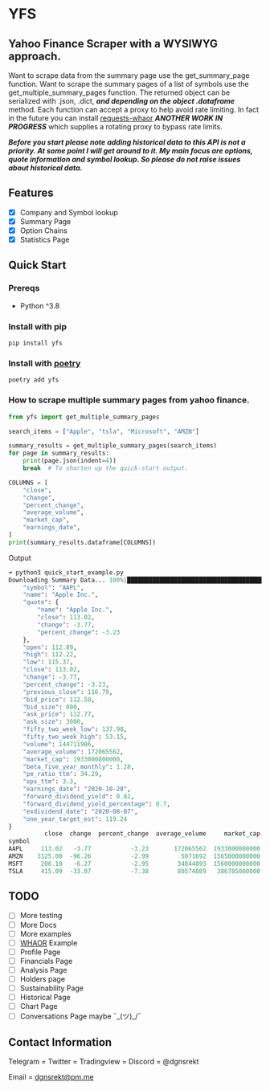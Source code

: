 # YFS
## Yahoo Finance Scraper with a WYSIWYG approach.

Want to scrape data from the summary page use the get_summary_page function. Want to scrape the summary pages of a list of symbols use the get_multiple_summary_pages function. The returned object can be serialized with .json, .dict, ***and depending on the object .dataframe*** method. Each function can accept a proxy to help avoid rate limiting. In fact in the future you can install [requests-whaor](https://github.com/dgnsrekt/requests-whaor) ***ANOTHER WORK IN PROGRESS*** which supplies a rotating proxy to bypass rate limits.

***Before you start please note adding historical data to this API is not a priority. At some point I will get around to it. My main focus are options, quote information and symbol lookup. So please do not raise issues about historical data.***

## Features
* [x] Company and Symbol lookup
* [x] Summary Page
* [x] Option Chains
* [x] Statistics Page

## Quick Start

### Prereqs
* Python ^3.8

### Install with pip
```
pip install yfs
```

### Install with [poetry](https://python-poetry.org/)
```
poetry add yfs
```

### How to scrape multiple summary pages from yahoo finance.
```python
from yfs import get_multiple_summary_pages

search_items = ["Apple", "tsla", "Microsoft", "AMZN"]

summary_results = get_multiple_summary_pages(search_items)
for page in summary_results:
    print(page.json(indent=4))
    break  # To shorten up the quick-start output.

COLUMNS = [
    "close",
    "change",
    "percent_change",
    "average_volume",
    "market_cap",
    "earnings_date",
]
print(summary_results.dataframe[COLUMNS])

```
Output
```python
➜ python3 quick_start_example.py
Downloading Summary Data... 100%|██████████████████████████████████████████████████████████████████████████████████████████████████████████████████████████| 4/4 [00:03<00:00, 1.19 symbols/s]{
    "symbol": "AAPL",
    "name": "Apple Inc.",
    "quote": {
        "name": "Apple Inc.",
        "close": 113.02,
        "change": -3.77,
        "percent_change": -3.23
    },
    "open": 112.89,
    "high": 112.22,
    "low": 115.37,
    "close": 113.02,
    "change": -3.77,
    "percent_change": -3.23,
    "previous_close": 116.79,
    "bid_price": 112.58,
    "bid_size": 800,
    "ask_price": 112.77,
    "ask_size": 3000,
    "fifty_two_week_low": 137.98,
    "fifty_two_week_high": 53.15,
    "volume": 144711986,
    "average_volume": 172065562,
    "market_cap": 1933000000000,
    "beta_five_year_monthly": 1.28,
    "pe_ratio_ttm": 34.29,
    "eps_ttm": 3.3,
    "earnings_date": "2020-10-28",
    "forward_dividend_yield": 0.82,
    "forward_dividend_yield_percentage": 0.7,
    "exdividend_date": "2020-08-07",
    "one_year_target_est": 119.24
}
          close  change  percent_change  average_volume     market_cap earnings_date
symbol
AAPL     113.02   -3.77           -3.23       172065562  1933000000000    2020-10-28
AMZN    3125.00  -96.26           -2.99         5071692  1565000000000    2020-10-29
MSFT     206.19   -6.27           -2.95        34844893  1560000000000    2020-10-21
TSLA     415.09  -33.07           -7.38        80574089   386785000000    2020-10-21
```

## TODO
* [ ] More testing
* [ ] More Docs
* [ ] More examples
* [ ] [WHAOR](https://github.com/dgnsrekt/requests-whaor) Example
* [ ] Profile Page
* [ ] Financials Page
* [ ] Analysis Page
* [ ] Holders page
* [ ] Sustainability Page
* [ ] Historical Page
* [ ] Chart Page
* [ ] Conversations Page maybe ¯\_(ツ)_/¯

## Contact Information
Telegram = Twitter = Tradingview = Discord = @dgnsrekt

Email = dgnsrekt@pm.me
